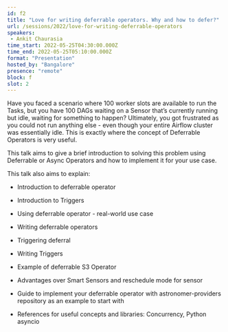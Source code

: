 ```yaml
---
id: f2
title: "Love for writing deferrable operators. Why and how to defer?"
url: /sessions/2022/love-for-writing-deferrable-operators
speakers:
 - Ankit Chaurasia
time_start: 2022-05-25T04:30:00.000Z
time_end: 2022-05-25T05:10:00.000Z
format: "Presentation"
hosted_by: "Bangalore"
presence: "remote"
block: f
slot: 2
---
```


Have you faced a scenario where 100 worker slots are available to run the Tasks, but you have 100 DAGs waiting on a Sensor that’s currently running but idle, waiting for something to happen? Ultimately, you got frustrated as you could not run anything else - even though your entire Airflow cluster was essentially idle. This is exactly where the concept of Deferrable Operators is very useful. 
 
 
 
 This talk aims to give a brief introduction to solving this problem using Deferrable or Async Operators and how to implement it for your use case.
 
 
 
 This talk also aims to explain:
 
 - Introduction to deferrable operator
 
 - Introduction to Triggers
 
 - Using deferrable operator - real-world use case
 
 - Writing deferrable operators
 
  - Triggering deferral
 
  - Writing Triggers
 
 - Example of deferrable S3 Operator
 
 - Advantages over Smart Sensors and reschedule mode for sensor
 
 - Guide to implement your deferrable operator with astronomer-providers repository as an example to start with
 
 - References for useful concepts and libraries: Concurrency, Python asyncio